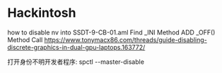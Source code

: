 # Hackintosh


how to disable nv
    into SSDT-9-CB-01.aml
        Find _INI Method
            ADD _OFF() Method Call
    https://www.tonymacx86.com/threads/guide-disabling-discrete-graphics-in-dual-gpu-laptops.163772/

打开身份不明开发者程序:
     spctl --master-disable
